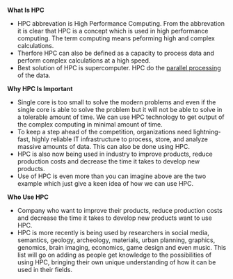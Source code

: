 **What Is HPC**
  <pr>
- HPC abbrevation is High Performance Computing. From the abbrevation it is clear that HPC is a concept which is used in high performance computing.       The term computing means peforming high and complex calculations.
- Therfore HPC can also be defined as a capacity to process data and perform complex calculations at a high speed.
- Best solution of HPC is supercomputer. HPC do the [parallel processing](https://searchdatacenter.techtarget.com/definition/parallel-processing) of the   data.</pr>

**Why HPC Is Important**
<pr>
- Single core is too small to solve the modern problems and even if the single core is able to solve the problem but it will not be able to solve in a 
  tolerable amount of time. We can use HPC technology to get output of the complex computing in minimal amount of time.
- To keep a step ahead of the competition, organizations need lightning-fast, highly reliable IT infrastructure to process, store, and analyze massive     amounts of data. This can also be done using HPC.
- HPC is also now being used in industry to improve products, reduce production costs and decrease the time it takes to develop new products.
- Use of HPC is even more than you can imagine above are the two example which just give a keen idea of how we can use HPC. </pr>

**Who Use HPC**
<pr>
- Company who want to improve their products, reduce production costs and decrease the time it takes to develop new products want to use HPC.
- HPC is more recently is being used by researchers in social media, semantics, geology, archeology, materials, urban planning, graphics, genomics,       brain imaging, economics, game design and even music. This list will go on adding as people get knowledge to the possibilities of using HPC, bringing   their own unique understanding of how it can be used in their fields.
  


  

